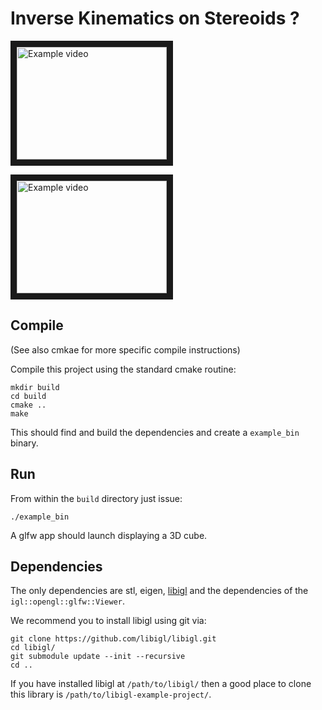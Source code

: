 
# Inverse Kinematics on Stereoids ? 


<a href="https://www.youtube.com/watch?v=xzZjtbtjyEE" target="_blank"><img src="http://img.youtube.com/vi/xzZjtbtjyEE/0.jpg" alt="Example video" width="240" height="180" border="10" /></a>

<a href="https://www.youtube.com/watch?v=ZSypmxIydpA" target="_blank"><img src="http://img.youtube.com/vi/ZSypmxIydpA/0.jpg" alt="Example video" width="240" height="180" border="10" /></a>

## Compile
(See also cmkae for more specific compile instructions) 

Compile this project using the standard cmake routine:

    mkdir build
    cd build
    cmake ..
    make
    
  

This should find and build the dependencies and create a `example_bin` binary.

## Run

From within the `build` directory just issue:

    ./example_bin

A glfw app should launch displaying a 3D cube.

## Dependencies

The only dependencies are stl, eigen, [libigl](http://libigl.github.io/libigl/) and
the dependencies of the `igl::opengl::glfw::Viewer`.

We recommend you to install libigl using git via:

    git clone https://github.com/libigl/libigl.git
    cd libigl/
    git submodule update --init --recursive
    cd ..

If you have installed libigl at `/path/to/libigl/` then a good place to clone
this library is `/path/to/libigl-example-project/`.
